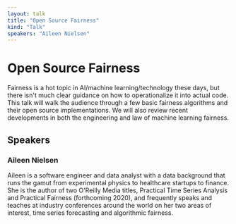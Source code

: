 ```yaml
---
layout: talk
title: "Open Source Fairness"
kind: "Talk"
speakers: "Aileen Nielsen"
---
```


# Open Source Fairness

Fairness is a hot topic in AI/machine learning/technology these days, but there isn't much clear guidance on how to operationalize it into actual code. This talk will walk the audience through a few basic fairness algorithms and their open source implementations. We will also review recent developments in both the engineering and law of machine learning fairness.

## Speakers

### Aileen Nielsen

Aileen is a software engineer and data analyst with a data background that runs the gamut from experimental physics to healthcare startups to finance. She is the author of two O'Reilly Media titles, Practical Time Series Analysis and Practical Fairness (forthcoming 2020), and frequently speaks and teaches at industry conferences around the world on her two areas of interest, time series forecasting and algorithmic fairness.
